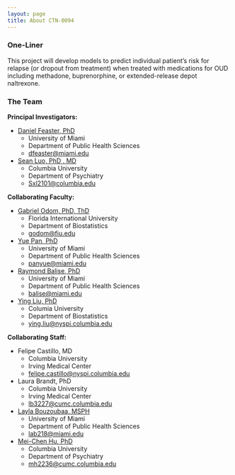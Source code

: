 ```yaml
---
layout: page
title: About CTN-0094
---
```

### One-Liner

This project will develop models to predict individual patient’s risk for relapse (or dropout from treatment) when treated with medications for OUD including methadone, buprenorphine, or extended-release depot naltrexone.

### The Team
**Principal Investigators:** 

- [Daniel Feaster, PhD](https://people.miami.edu/profile/dfeaster@miami.edu)
  - University of Miami
  - Department of Public Health Sciences
  - dfeaster@miami.edu
- [Sean Luo, PhD , MD](http://www.columbia.edu/~xsl2101/)
  - Columbia University
  - Department of Psychiatry
  - Sxl2101@columbia.edu

**Collaborating Faculty:**

- [Gabriel Odom, PhD, ThD](https://stempel.fiu.edu/faculty/gabriel-j-odom/)
  - Florida International University
  - Department of Biostatistics
  - godom@fiu.edu
- [Yue Pan, PhD](https://people.miami.edu/profile/panyue@miami.edu)
  - University of Miami
  - Department of Public Health Sciences
  - panyue@miami.edu
- [Raymond Balise, PhD](https://people.miami.edu/profile/rrb28@miami.edu)
  - University of Miami
  - Department of Public Health Sciences
  - balise@miami.edu
- [Ying Liu, PhD](http://www.columbia.edu/~yl2802/)
  - Columia University
  - Department of Biostatistics
  - ying.liu@nyspi.columbia.edu

**Collaborating Staff:**

- Felipe Castillo, MD
  - Columbia University
  - Irving Medical Center
  - felipe.castillo@nyspi.columbia.edu
- Laura Brandt, PhD
  - Columbia University
  - Irving Medical Center
  - lb3227@cumc.columbia.edu
- [Layla Bouzoubaa, MSPH](https://laylab.me)
  - University of Miami
  - Department of Public Health Sciences
  - lab218@miami.edu
- [Mei-Chen Hu, PhD](https://www.columbiapsychiatry.org/profile/mei-chen-hu-phd)
  - Columbia University
  - Department of Psychiatry
  - mh2236@cumc.columbia.edu